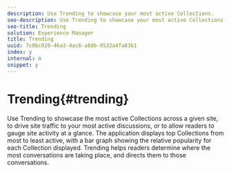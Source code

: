 ```yaml
---
description: Use Trending to showcase your most active Collections.
seo-description: Use Trending to showcase your most active Collections.
seo-title: Trending
solution: Experience Manager
title: Trending
uuid: 7c0bc020-46a3-4ac6-a8db-9532a4fa83b1
index: y
internal: n
snippet: y
---
```


# Trending{#trending}

Use Trending to showcase the most active Collections across a given site, to drive site traffic to your most active discussions, or to allow readers to gauge site activity at a glance. The application displays top Collections from most to least active, with a bar graph showing the relative popularity for each Collection displayed. Trending helps readers determine where the most conversations are taking place, and directs them to those conversations.
